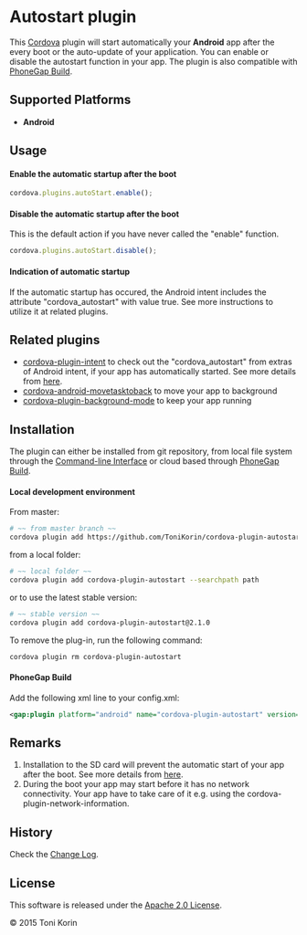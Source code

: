 # Autostart plugin #
This [Cordova][cordova] plugin will start automatically your __Android__ app after the every boot or the auto-update of your application. You can enable or disable the autostart function in your app. The plugin is also compatible with [PhoneGap Build][PGB].

## Supported Platforms ##
- __Android__

## Usage ##

#### Enable the automatic startup after the boot ####
```javascript
cordova.plugins.autoStart.enable();
```
#### Disable the automatic startup after the boot ####
This is the default action if you have never called the "enable" function.
```javascript
cordova.plugins.autoStart.disable();
```

#### Indication of automatic startup ####
If the automatic startup has occured, the Android intent includes the attribute "cordova_autostart" with value true. See more instructions to utilize it at related plugins.

## Related plugins ##
- [cordova-plugin-intent][plugin-intent] to check out the "cordova_autostart" from extras of Android intent, if your app has automatically started. See more details from [here][stackoverflow_2]. 
- [cordova-android-movetasktoback][plugin-movetasktoback] to move your app to background 
- [cordova-plugin-background-mode][plugin-background-mode] to keep your app running

## Installation ##
The plugin can either be installed from git repository, from local file system through the [Command-line Interface][CLI] or cloud based through [PhoneGap Build][PGB].

#### Local development environment ####
From master:
```bash
# ~~ from master branch ~~
cordova plugin add https://github.com/ToniKorin/cordova-plugin-autostart.git
```
from a local folder:
```bash
# ~~ local folder ~~
cordova plugin add cordova-plugin-autostart --searchpath path
```
or to use the latest stable version:
```bash
# ~~ stable version ~~
cordova plugin add cordova-plugin-autostart@2.1.0
```

To remove the plug-in, run the following command:
```bash
cordova plugin rm cordova-plugin-autostart
```

#### PhoneGap Build ####
Add the following xml line to your config.xml:
```xml
<gap:plugin platform="android" name="cordova-plugin-autostart" version="2.1.0" source="npm"/>
```

## Remarks ##
1. Installation to the SD card will prevent the automatic start of your app after the boot. See more details from [here][stackoverflow_1].
2. During the boot your app may start before it has no network connectivity. Your app have to take care of it e.g. using the cordova-plugin-network-information. 

## History ##
Check the [Change Log][changelog].

## License ##

This software is released under the [Apache 2.0 License][apache2_license].

© 2015 Toni Korin

[cordova]: https://cordova.apache.org
[CLI]: http://cordova.apache.org/docs/en/edge/guide_cli_index.md.html#The%20Command-line%20Interface
[PGB]: http://docs.build.phonegap.com/en_US/index.html
[PGB_plugin]: https://build.phonegap.com/
[changelog]: https://github.com/ToniKorin/cordova-plugin-autostart/blob/master/CHANGELOG.md
[apache2_license]: http://opensource.org/licenses/Apache-2.0
[stackoverflow_1]: http://stackoverflow.com/questions/9556944/broadcastreceiver-not-working-when-app-is-installed-on-sd-card
[stackoverflow_2]: https://stackoverflow.com/questions/39218893/get-extras-in-cordova-app
[plugin-intent]: https://github.com/napolitano/cordova-plugin-intent
[plugin-movetasktoback]: https://github.com/mayflower/cordova-android-movetasktoback
[plugin-background-mode]: https://github.com/katzer/cordova-plugin-background-mode